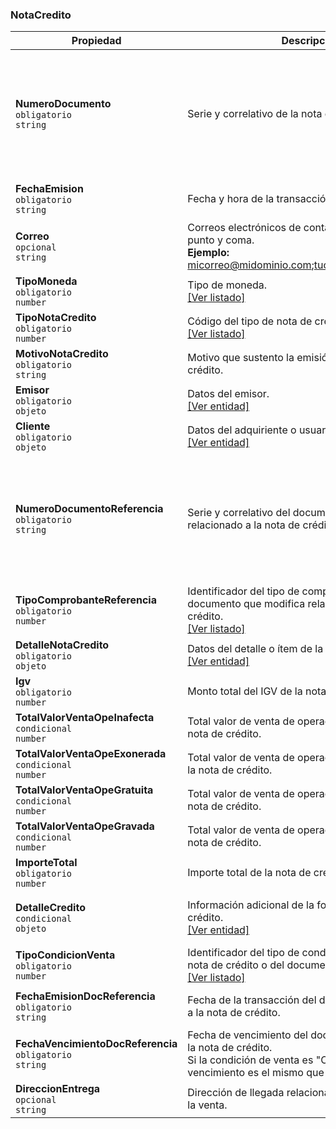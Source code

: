 ### NotaCredito

| **Propiedad** | **Descripción** | **Condición** |
| --- | --- | --- |
| **NumeroDocumento**  <br>`obligatorio`  <br>`string` | Serie y correlativo de la nota de crédito. | Formato: \[Serie\]-\[Correlativo\]  <br>Serie: 4 caracteres.  <br>Correlativo: 8 caracteres.  <br>Máximo de caracteres: 13. |
| **FechaEmision**  <br>`obligatorio`  <br>`string` | Fecha y hora de la transacción de la nota de crédito. | Formato: yyyy-MM-ddTHH:mm:ss |
| **Correo**  <br>`opcional`  <br>`string` | Correos electrónicos de contacto, separados por punto y coma.  <br>**Ejemplo:**  <br>micorreo@midominio.com;tucorreo@tudominio.com | Máximo hasta 5 correos. |
| **TipoMoneda**  <br>`obligatorio`  <br>`number` | Tipo de moneda.  <br>[[Ver listado]](../Listado/TipoMoneda.md) | Número entero. |
| **TipoNotaCredito**  <br>`obligatorio`  <br>`number` | Código del tipo de nota de crédito.  <br>[[Ver listado]](../Listado/TipoNotaCredito.md) | Número entero. |
| **MotivoNotaCredito**  <br>`obligatorio`  <br>`string` | Motivo que sustento la emisión de la nota de crédito. | De 1 a 250 caracteres. |
| **Emisor**  <br>`obligatorio`  <br>`objeto` | Datos del emisor.  <br>[[Ver entidad]](../Entidad/Emisor.md) |  |
| **Cliente**  <br>`obligatorio`  <br>`objeto` | Datos del adquiriente o usuario.  <br>[[Ver entidad]](../Entidad/Cliente.md) |  |
| **NumeroDocumentoReferencia**  <br>`obligatorio`  <br>`string` | Serie y correlativo del documento que modifica relacionado a la nota de crédito. | Formato: \[Serie\]-\[Correlativo\]  <br>Serie: 4 caracteres.  <br>Correlativo: 8 caracteres.  <br>Máximo de caracteres: 13. |
| **TipoComprobanteReferencia**  <br>`obligatorio`  <br>`number` | Identificador del tipo de comprobante del documento que modifica relacionado a la nota de crédito.  <br>[[Ver listado]](../Listado/TipoComprobante.md) | Número entero. |
| **DetalleNotaCredito**  <br>`obligatorio`  <br>`objeto` | Datos del detalle o ítem de la nota de crédito.  <br>[[Ver entidad]](../EntidadNotaCredito/NotaCreditoDetalle.md) |  |
| **Igv**  <br>`obligatorio`  <br>`number` | Monto total del IGV de la nota de crédito. | decimal(14,2) |
| **TotalValorVentaOpeInafecta**  <br>`condicional`  <br>`number` | Total valor de venta de operaciones inafectas de la nota de crédito. | decimal(14,2) |
| **TotalValorVentaOpeExonerada**  <br>`condicional`  <br>`number` | Total valor de venta de operaciones exoneradas de la nota de crédito. | decimal(14,2) |
| **TotalValorVentaOpeGratuita**  <br>`condicional`  <br>`number` | Total valor de venta de operaciones gratuitas de la nota de crédito. | decimal(14,2) |
| **TotalValorVentaOpeGravada**  <br>`condicional`  <br>`number` | Total valor de venta de operaciones gravadas de la nota de crédito. | decimal(14,2) |
| **ImporteTotal**  <br>`obligatorio`  <br>`number` | Importe total de la nota de crédito. | decimal(14,2) |
| **DetalleCredito**  <br>`condicional`  <br>`objeto` | Información adicional de la forma de pago al crédito.  <br>[[Ver entidad]](../Entidad/Credito.md) | Solo cuando el código de afectación al IGV es: 13. |
| **TipoCondicionVenta**  <br>`obligatorio`  <br>`number` | Identificador del tipo de condición de venta de la nota de crédito o del documento relacionado.  <br>[[Ver listado]](../Listado/TipoCondicionVenta.md) | Número entero. |
| **FechaEmisionDocReferencia**  <br>`obligatorio`  <br>`string` | Fecha de la transacción del documento relacionado a la nota de crédito. | Formato: yyyy-MM-dd. |
| **FechaVencimientoDocReferencia**  <br>`obligatorio`  <br>`string` | Fecha de vencimiento del documento relacionado a la nota de crédito.  <br>Si la condición de venta es "Crédito", la fecha de vencimiento es el mismo que la fecha de emisión. | Formato: yyyy-MM-dd. |
| **DireccionEntrega**  <br>`opcional`  <br>`string` | Dirección de llegada relacionado al comprobante de la venta. | Máximo 100 caracteres. |